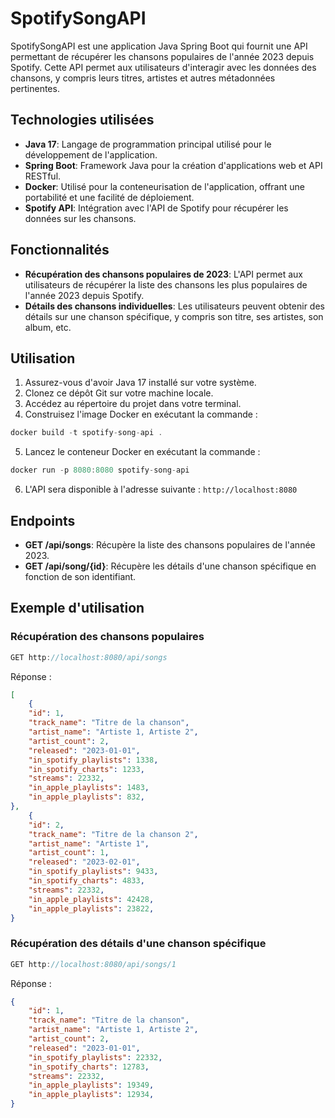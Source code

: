 # SpotifySongAPI

SpotifySongAPI est une application Java Spring Boot qui fournit une API permettant de récupérer les chansons populaires de l'année 2023 depuis Spotify. Cette API permet aux utilisateurs d'interagir avec les données des chansons, y compris leurs titres, artistes et autres métadonnées pertinentes.

## Technologies utilisées

- **Java 17**: Langage de programmation principal utilisé pour le développement de l'application.
- **Spring Boot**: Framework Java pour la création d'applications web et API RESTful.
- **Docker**: Utilisé pour la conteneurisation de l'application, offrant une portabilité et une facilité de déploiement.
- **Spotify API**: Intégration avec l'API de Spotify pour récupérer les données sur les chansons.

## Fonctionnalités

- **Récupération des chansons populaires de 2023**: L'API permet aux utilisateurs de récupérer la liste des chansons les plus populaires de l'année 2023 depuis Spotify.
- **Détails des chansons individuelles**: Les utilisateurs peuvent obtenir des détails sur une chanson spécifique, y compris son titre, ses artistes, son album, etc.

## Utilisation

1. Assurez-vous d'avoir Java 17 installé sur votre système.
2. Clonez ce dépôt Git sur votre machine locale.
3. Accédez au répertoire du projet dans votre terminal.
4. Construisez l'image Docker en exécutant la commande :
```java
docker build -t spotify-song-api .
```
5. Lancez le conteneur Docker en exécutant la commande :
``` java
docker run -p 8080:8080 spotify-song-api
```

6. L'API sera disponible à l'adresse suivante : `http://localhost:8080`

## Endpoints

- **GET /api/songs**: Récupère la liste des chansons populaires de l'année 2023.
- **GET /api/song/{id}**: Récupère les détails d'une chanson spécifique en fonction de son identifiant.

## Exemple d'utilisation

### Récupération des chansons populaires
```java
GET http://localhost:8080/api/songs
```
Réponse :
```json
[
    {
    "id": 1,
    "track_name": "Titre de la chanson",
    "artist_name": "Artiste 1, Artiste 2",
    "artist_count": 2,
    "released": "2023-01-01",
    "in_spotify_playlists": 1338,
    "in_spotify_charts": 1233,
    "streams": 22332,
    "in_apple_playlists": 1483,
    "in_apple_playlists": 832,
},
    {
    "id": 2,
    "track_name": "Titre de la chanson 2",
    "artist_name": "Artiste 1",
    "artist_count": 1,
    "released": "2023-02-01",
    "in_spotify_playlists": 9433,
    "in_spotify_charts": 4833,
    "streams": 22332,
    "in_apple_playlists": 42428,
    "in_apple_playlists": 23822,
}
```
### Récupération des détails d'une chanson spécifique
```java
GET http://localhost:8080/api/songs/1
```
Réponse : 
```json
{
    "id": 1,
    "track_name": "Titre de la chanson",
    "artist_name": "Artiste 1, Artiste 2",
    "artist_count": 2,
    "released": "2023-01-01",
    "in_spotify_playlists": 22332,
    "in_spotify_charts": 12783,
    "streams": 22332,
    "in_apple_playlists": 19349,
    "in_apple_playlists": 12934,
}
```


